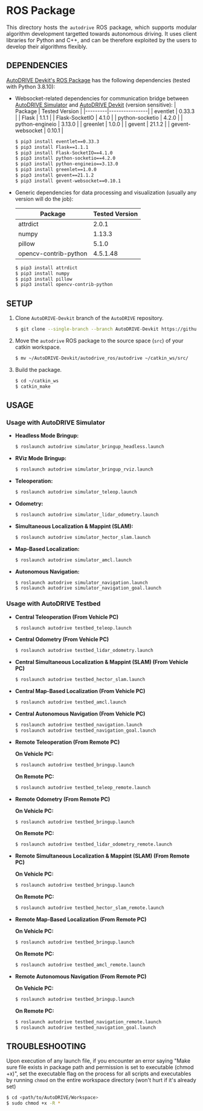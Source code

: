 # ROS Package

<p align="justify">
This directory hosts the <code>autodrive</code> ROS package, which supports modular algorithm development targetted towards autonomous driving. It uses client libraries for Python and C++, and can be therefore exploited by the users to develop their algorithms flexibly.
</p>

## DEPENDENCIES

[AutoDRIVE Devkit's ROS Package](https://github.com/Tinker-Twins/AutoDRIVE/tree/AutoDRIVE-Devkit/ADSS%20Toolkit/autodrive_ros) has the following dependencies (tested with Python 3.8.10):

- Websocket-related dependencies for communication bridge between [AutoDRIVE Simulator](https://github.com/Tinker-Twins/AutoDRIVE/tree/AutoDRIVE-Simulator) and [AutoDRIVE Devkit](https://github.com/Tinker-Twins/AutoDRIVE/tree/AutoDRIVE-Devkit) (version sensitive):
  | Package | Tested Version |
  |---------|----------------|
  | eventlet | 0.33.3 |
  | Flask | 1.1.1 |
  | Flask-SocketIO | 4.1.0 |
  | python-socketio | 4.2.0 |
  | python-engineio | 3.13.0 |
  | greenlet | 1.0.0 |
  | gevent | 21.1.2 |
  | gevent-websocket | 0.10.1 |
  
  ```bash
  $ pip3 install eventlet==0.33.3
  $ pip3 install Flask==1.1.1
  $ pip3 install Flask-SocketIO==4.1.0
  $ pip3 install python-socketio==4.2.0
  $ pip3 install python-engineio==3.13.0
  $ pip3 install greenlet==1.0.0
  $ pip3 install gevent==21.1.2
  $ pip3 install gevent-websocket==0.10.1
  ```

- Generic dependencies for data processing and visualization (usually any version will do the job):

  | Package | Tested Version |
  |---------|----------------|
  | attrdict | 2.0.1 |
  | numpy | 1.13.3 |
  | pillow | 5.1.0 |
  | opencv-contrib-python | 4.5.1.48 |

  ```bash
  $ pip3 install attrdict
  $ pip3 install numpy
  $ pip3 install pillow
  $ pip3 install opencv-contrib-python
  ```

## SETUP

1. Clone `AutoDRIVE-Devkit` branch of the `AutoDRIVE` repository.
    ```bash
    $ git clone --single-branch --branch AutoDRIVE-Devkit https://github.com/Tinker-Twins/AutoDRIVE.git
    ```
2. Move the `autodrive` ROS package to the source space (`src`) of your catkin workspace.
    ```bash
    $ mv ~/AutoDRIVE-Devkit/autodrive_ros/autodrive ~/catkin_ws/src/
    ```
3. Build the package.
    ```bash
    $ cd ~/catkin_ws
    $ catkin_make
    ```

## USAGE

### Usage with AutoDRIVE Simulator

- **Headless Mode Bringup:**
  ```bash
  $ roslaunch autodrive simulator_bringup_headless.launch
  ```

- **RViz Mode Bringup:**
  ```bash
  $ roslaunch autodrive simulator_bringup_rviz.launch
  ```
  
- **Teleoperation:**
  ```bash
  $ roslaunch autodrive simulator_teleop.launch
  ```
  
- **Odometry:**
  ```bash
  $ roslaunch autodrive simulator_lidar_odometry.launch
  ```

- **Simultaneous Localization & Mappint (SLAM):**
  ```bash
  $ roslaunch autodrive simulator_hector_slam.launch
  ``` 
  
- **Map-Based Localization:**
  ```bash
  $ roslaunch autodrive simulator_amcl.launch
  ``` 

- **Autonomous Navigation:**
  ```bash
  $ roslaunch autodrive simulator_navigation.launch
  $ roslaunch autodrive simulator_navigation_goal.launch
  ```

### Usage with AutoDRIVE Testbed

- **Central Teleoperation (From Vehicle PC)**
  ```bash
  $ roslaunch autodrive testbed_teleop.launch
  ```

- **Central Odometry (From Vehicle PC)**
  ```bash
  $ roslaunch autodrive testbed_lidar_odometry.launch
  ```

- **Central Simultaneous Localization & Mappint (SLAM) (From Vehicle PC)**
  ```bash
  $ roslaunch autodrive testbed_hector_slam.launch
  ```
  
- **Central Map-Based Localization (From Vehicle PC)**
  ```bash
  $ roslaunch autodrive testbed_amcl.launch
  ```

- **Central Autonomous Navigation (From Vehicle PC)**
  ```bash
  $ roslaunch autodrive testbed_navigation.launch
  $ roslaunch autodrive testbed_navigation_goal.launch
  ```

- **Remote Teleoperation (From Remote PC)**

  **On Vehicle PC:**
  ```bash
  $ roslaunch autodrive testbed_bringup.launch
  ```
  
  **On Remote PC:**
  ```bash
  $ roslaunch autodrive testbed_teleop_remote.launch
  ```

- **Remote Odometry (From Remote PC)**

  **On Vehicle PC:**
  ```bash
  $ roslaunch autodrive testbed_bringup.launch
  ```
  
  **On Remote PC:**
  ```bash
  $ roslaunch autodrive testbed_lidar_odometry_remote.launch
  ```
  
- **Remote Simultaneous Localization & Mappint (SLAM) (From Remote PC)**

  **On Vehicle PC:**
  ```bash
  $ roslaunch autodrive testbed_bringup.launch
  ```
  
  **On Remote PC:**
  ```bash
  $ roslaunch autodrive testbed_hector_slam_remote.launch
  ```

- **Remote Map-Based Localization (From Remote PC)**

  **On Vehicle PC:**
  ```bash
  $ roslaunch autodrive testbed_bringup.launch
  ```
  
  **On Remote PC:**
  ```bash
  $ roslaunch autodrive testbed_amcl_remote.launch
  ```

- **Remote Autonomous Navigation (From Remote PC)**

  **On Vehicle PC:**
  ```bash
  $ roslaunch autodrive testbed_bringup.launch
  ```
  
  **On Remote PC:**
  ```bash
  $ roslaunch autodrive testbed_navigation_remote.launch
  $ roslaunch autodrive testbed_navigation_goal.launch
  ```

## TROUBLESHOOTING

Upon execution of any launch file, if you encounter an error saying "Make sure file exists in package path and permission is set to executable (chmod +x)", set the executable flag on the process for all scripts and executables by running `chmod` on the entire workspace directory (won't hurt if it's already set)

```bash
$ cd <path/to/AutoDRIVE/Workspace>
$ sudo chmod +x -R *
```
